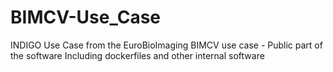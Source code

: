 # BIMCV-Use_Case
INDIGO Use Case from the EuroBioImaging BIMCV use case - Public part of the software
Including dockerfiles and other internal software
